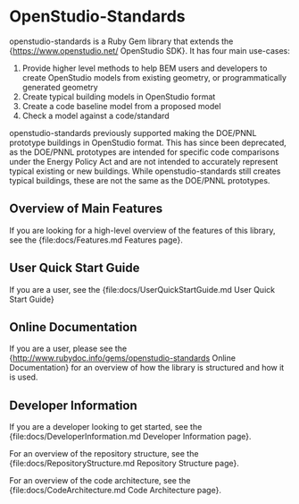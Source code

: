 # OpenStudio-Standards

openstudio-standards is a Ruby Gem library that extends the {https://www.openstudio.net/ OpenStudio SDK}.
It has four main use-cases:

1. Provide higher level methods to help BEM users and developers to create OpenStudio models from existing geometry, or programmatically generated geometry
2. Create typical building models in OpenStudio format
3. Create a code baseline model from a proposed model
4. Check a model against a code/standard

openstudio-standards previously supported making the DOE/PNNL prototype buildings in OpenStudio format. This has since been deprecated, as the DOE/PNNL prototypes are intended for specific code comparisons under the Energy Policy Act and are not intended to accurately represent typical existing or new buildings. While openstudio-standards still creates typical buildings, these are not the same as the DOE/PNNL prototypes.

## Overview of Main Features
If you are looking for a high-level overview of the features of this library, see the {file:docs/Features.md Features page}.

## User Quick Start Guide

If you are a user, see the {file:docs/UserQuickStartGuide.md User Quick Start Guide}

## Online Documentation

If you are a user, please see the {http://www.rubydoc.info/gems/openstudio-standards Online Documentation} for an overview of how the library is structured and how it is used.

## Developer Information

If you are a developer looking to get started, see the {file:docs/DeveloperInformation.md Developer Information page}.

For an overview of the repository structure, see the {file:docs/RepositoryStructure.md Repository Structure page}.

For an overview of the code architecture, see the {file:docs/CodeArchitecture.md Code Architecture page}.